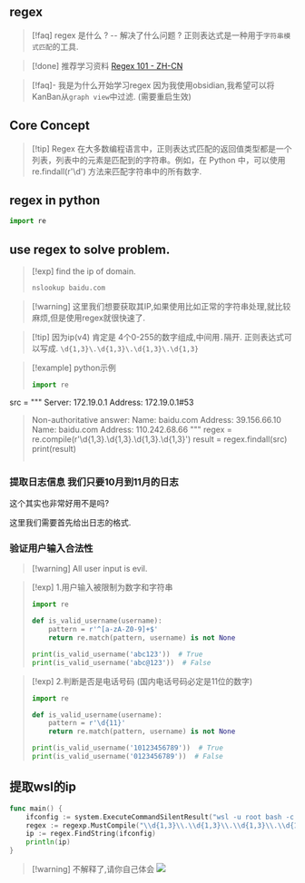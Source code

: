 
## regex

>[!faq] regex 是什么 ? -- 解决了什么问题 ? 
>正则表达式是一种用于`字符串模式匹配`的工具. 

>[!done] 推荐学习资料
>[Regex 101 - ZH-CN](https://regexlearn.com/zh-cn/learn/regex101)


>[!faq]- 我是为什么开始学习regex
>因为我使用obsidian,我希望可以将KanBan从`graph view`中过滤. (需要重启生效) 

## Core Concept 


>[!tip] Regex
在大多数编程语言中，正则表达式匹配的返回值类型都是一个列表，列表中的元素是匹配到的字符串。例如，在 Python 中，可以使用 re.findall(r'\d') 方法来匹配字符串中的所有数字. 



## regex in python 

```python
import re 


```


## use regex to solve problem. 

>[!exp] find the ip of domain. 
>
> ```bash
> nslookup baidu.com
> ```

>[!warning] 这里我们想要获取其IP,如果使用比如正常的字符串处理,就比较麻烦,但是使用regex就很快速了.

>[!tip] 因为ip(v4) 肯定是 4个0-255的数字组成,中间用`.`隔开. 正则表达式可以写成. 
>`\d{1,3}\.\d{1,3}\.\d{1,3}\.\d{1,3}`

>[!example] python示例
>```python
>import re 
src = """
Server:		172.19.0.1
Address:	172.19.0.1#53
> 
> Non-authoritative answer:
> Name:	baidu.com
> Address: 39.156.66.10
> Name:	baidu.com
> Address: 110.242.68.66
> """
> regex = re.compile(r'\d{1,3}\.\d{1,3}\.\d{1,3}\.\d{1,3}')
> result = regex.findall(src)
> print(result)
>```


### 提取日志信息 我们只要10月到11月的日志 

这个其实也非常好用不是吗? 

这里我们需要首先给出日志的格式. 

### 验证用户输入合法性 

>[!warning] All user input is evil. 

>[!exp] 1.用户输入被限制为数字和字符串 
> ```python
> import re
> 
> def is_valid_username(username):
>     pattern = r'^[a-zA-Z0-9]+$'
>     return re.match(pattern, username) is not None
> 
> print(is_valid_username('abc123'))  # True
> print(is_valid_username('abc@123'))  # False
> ```

>[!exp] 2.判断是否是电话号码 (国内电话号码必定是11位的数字)
> ```python
> import re
> 
> def is_valid_username(username):
>     pattern = r'\d{11}'
>     return re.match(pattern, username) is not None
> 
> print(is_valid_username('10123456789'))  # True
> print(is_valid_username('0123456789'))  # False
> ```
> 


## 提取wsl的ip

```go
func main() {
	ifconfig := system.ExecuteCommandSilentResult("wsl -u root bash -c ifconfig")
	regex := regexp.MustCompile("\\d{1,3}\\.\\d{1,3}\\.\\d{1,3}\\.\\d{1,3}")
	ip := regex.FindString(ifconfig)
	println(ip)
}

```



>[!warning] 不解释了,请你自己体会
![](regex-20240115211641921.webp)

